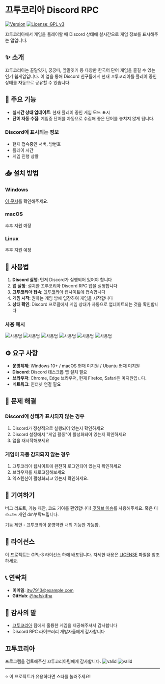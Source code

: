 # 끄투코리아 Discord RPC

[![Version](https://img.shields.io/badge/version-0.1.0-blue.svg)](https://github.com/yourusername/kkutu-discord-rpc/releases)
[![License: GPL v3](https://img.shields.io/badge/License-GPLv3-green.svg)](LICENSE)

끄투코리아에서 게임을 플레이할 때 Discord 상태에 실시간으로 게임 정보를 표시해주는 앱입니다.

## ✨ 소개

끄투코리아는 끝말잇기, 쿵쿵따, 앞말잇기 등 다양한 한국어 단어 게임을 즐길 수 있는 인기 웹게임입니다. 이 앱을 통해 Discord 친구들에게 현재 끄투코리아를 플레이 중인 상태를 자동으로 공유할 수 있습니다.


## 🚀 주요 기능

- **실시간 상태 업데이트**: 현재 플레이 중인 게임 모드 표시
- **단어 자동 수집**: 게임중 단어를 자동으로 수집해 좋은 단어를 놓치지 않게 됩니다.

### Discord에 표시되는 정보
- 현재 접속중인 서버, 방번호
- 플레이 시간
- 게임 진행 상황

## 📥 설치 방법

### Windows
[이 문서](./docs/install_window.md)를 확인해주세요.

### macOS
추후 지원 예정

### Linux
추후 지원 예정

## 🎯 사용법

1. **Discord 실행**: 먼저 Discord가 실행되어 있어야 합니다
2. **앱 실행**: 설치한 끄투코리아 Discord RPC 앱을 실행합니다
3. **끄투코리아 접속**: [끄투코리아](https://kkutu.co.kr) 웹사이트에 접속합니다
4. **게임 시작**: 원하는 게임 방에 입장하여 게임을 시작합니다
5. **상태 확인**: Discord 프로필에서 게임 상태가 자동으로 업데이트되는 것을 확인합니다

### 사용 예시
![사용법](./docs/img/used_1.png)
![사용법](./docs/img/used_2.png)
![사용법](./docs/img/used_3.png)
![사용법](./docs/img/used_4.png)
![사용법](./docs/img/used_5.png)
![사용법](./docs/img/used_6.png)

## ⚙️ 요구 사항

- **운영체제**: Windows 10+ / macOS 현재 미지원 / Ubuntu 현재 미지원
- **Discord**: Discord 데스크톱 앱 설치 필요
- **브라우저**: Chrome, Edge 브라우저, 현재 Firefox, Safari은 미지원입ㄴ다.
- **네트워크**: 인터넷 연결 필요

## 🔧 문제 해결

### Discord에 상태가 표시되지 않는 경우
1. Discord가 정상적으로 실행되어 있는지 확인하세요
2. Discord 설정에서 "게임 활동"이 활성화되어 있는지 확인하세요
3. 앱을 재시작해보세요

### 게임이 자동 감지되지 않는 경우
1. 끄투코리아 웹사이트에 완전히 로그인되어 있는지 확인하세요
2. 브라우저를 새로고침해보세요
3. 익스텐션이 활성화되고 있는지 확인하세요.

## 🤝 기여하기

버그 리포트, 기능 제안, 코드 기여를 환영합니다!
[깃허브 이슈](https://github.com/hafskjfha/kkuko-extension-download/issues)를 사용해주세요. 혹은 디스코드 개인 dm부탁드립니다.

기능 제안 - 끄투코리아 운영약관 내의 기능만 가능함.

## 📄 라이선스

이 프로젝트는 GPL-3 라이선스 하에 배포됩니다. 자세한 내용은 [LICENSE](LICENSE) 파일을 참조하세요.

## 📞 연락처

- **이메일**: jtw7913@example.com
- **GitHub**: [@hafskjfha](https://github.com/hafskjfha)

## 🙏 감사의 말

- [끄투코리아](https://kkutu.co.kr) 팀에게 훌륭한 게임을 제공해주셔서 감사합니다
- Discord RPC 라이브러리 개발자들에게 감사합니다

## 끄투코리아
프로그램을 검토해주신 끄투코리아팀에게 감사합니다.
![valid](./docs/img/Screenshot_20250820_101032_Gmail.jpg)
![valid](./docs/img/image.png)

---

⭐ 이 프로젝트가 유용하다면 스타를 눌러주세요!
